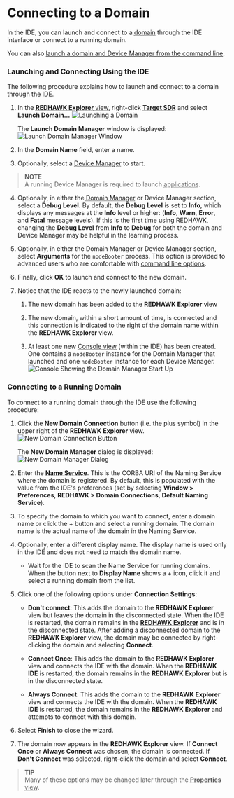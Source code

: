 # Connecting to a Domain

In the IDE, you can launch and connect to a <abbr title="See Glossary.">domain</abbr> through the IDE interface or connect to a running domain.

You can also [launch a domain and Device Manager from the command line](../runtime-environment/domain-manager.html#launching-a-domain-manager-from-the-command-line).

### Launching and Connecting Using the IDE

The following procedure explains how to launch and connect to a domain through the IDE.

1.  In the <abbr title="See Glossary.">**REDHAWK Explorer** view</abbr>, right-click **<abbr title="See Glossary.">Target SDR</abbr>** and select **Launch Domain...**
![Launching a Domain](images/REDHAWK_Launch_domain.png)

    The **Launch Domain Manager** window is displayed:
![Launch Domain Manager Window](images/SelectDomMgr.png)

2.  In the **Domain Name** field, enter a name.

3.  Optionally, select a <abbr title="See Glossary.">Device Manager</abbr> to start.

> **NOTE**  
> A running Device Manager is required to launch <abbr title="See Glossary.">applications</abbr>.  

4.  Optionally, in either the <abbr title="See Glossary.">Domain Manager</abbr> or Device Manager section, select a **Debug Level**. By default, the **Debug Level** is set to **Info**, which displays any messages at the **Info** level or higher: (**Info**, **Warn**, **Error**, and **Fatal** message levels). If this is the first time using REDHAWK, changing the **Debug Level** from **Info** to **Debug** for both the domain and Device Manager may be helpful in the learning process.

5.  Optionally, in either the Domain Manager or Device Manager section, select **Arguments** for the `nodeBooter` process. This option is provided to advanced users who are comfortable with [command line options](../runtime-environment/_index.html).

6.  Finally, click **OK** to launch and connect to the new domain.

7.  Notice that the IDE reacts to the newly launched domain:

    1.  The new domain has been added to the **REDHAWK Explorer** view

    2.  The new domain, within a short amount of time, is connected and this connection is indicated to the right of the domain name within the **REDHAWK Explorer** view.

    3.  At least one new <abbr title="See Glossary.">Console view</abbr> (within the IDE) has been created. One contains a `nodeBooter` instance for the Domain Manager that launched and one `nodeBooter` instance for each Device Manager.
![Console Showing the Domain Manager Start Up](images/REDHAWK_Domain_Console.png)

### Connecting to a Running Domain

To connect to a running domain through the IDE use the following procedure:

1.  Click the **New Domain Connection** button (i.e. the plus symbol) in the upper right of the **REDHAWK Explorer** view.
![New Domain Connection Button](images/NewDomainConnection.png)

    The **New Domain Manager** dialog is displayed:
![New Domain Manager Dialog](images/REDHAWK_New_Domain_Wizard.png)

2.  Enter the <abbr title="See Glossary.">**Name Service**</abbr>. This is the CORBA URI of the Naming Service where the domain is registered. By default, this is populated with the value from the IDE's preferences (set by selecting **Window > Preferences**, **REDHAWK > Domain Connections**, **Default Naming Service**).

3.  To specify the domain to which you want to connect, enter a domain name or click the + button and select a running domain. The domain name is the actual name of the domain in the Naming Service.

4. Optionally, enter a different display name. The display name is used only in the IDE and does not need to match the domain name.

      - Wait for the IDE to scan the Name Service for running domains. When the button next to **Display Name** shows a + icon, click it and select a running domain from the list.

5.  Click one of the following options under **Connection Settings**:

      - **Don't connect**: This adds the domain to the **REDHAWK Explorer** view but leaves the domain in the disconnected state. When the IDE is restarted, the domain remains in the <abbr title="See Glossary.">**REDHAWK Explorer**</abbr> and is in the disconnected state. After adding a disconnected domain to the **REDHAWK Explorer** view, the domain may be connected by right-clicking the domain and selecting **Connect**.

      - **Connect Once**: This adds the domain to the **REDHAWK Explorer** view and connects the IDE with the domain. When the **REDHAWK IDE** is restarted, the domain remains in the **REDHAWK Explorer** but is in the disconnected state.

      - **Always Connect**: This adds the domain to the **REDHAWK Explorer** view and connects the IDE with the domain. When the **REDHAWK IDE** is restarted, the domain remains in the **REDHAWK Explorer** and attempts to connect with this domain.

6.  Select **Finish** to close the wizard.

7.  The domain now appears in the **REDHAWK Explorer** view. If **Connect Once** or **Always Connect** was chosen, the domain is connected. If **Don't Connect** was selected, right-click the domain and select **Connect**.

> **TIP**  
> Many of these options may be changed later through the <abbr title="See Glossary.">**Properties** view</abbr>.  


